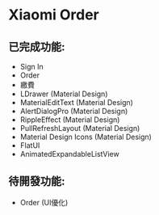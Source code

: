 Xiaomi Order
===========

## 已完成功能:
- Sign In
- Order
- 繳費
- LDrawer (Material Design)
- MaterialEditText (Material Design)
- AlertDialogPro (Material Design)
- RippleEffect (Material Design)
- PullRefreshLayout (Material Design)
- Material Design Icons (Material Design)
- FlatUI
- AnimatedExpandableListView

## 待開發功能:
- Order (UI優化)